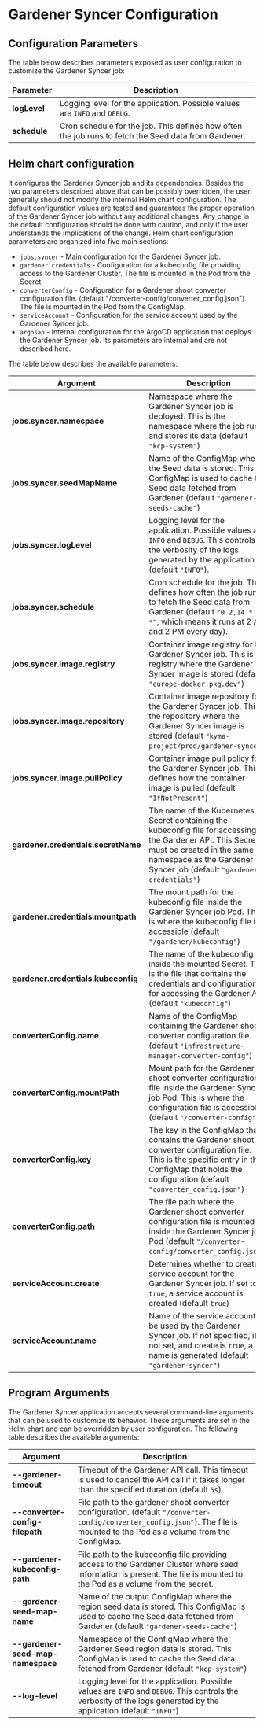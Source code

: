 # Gardener Syncer Configuration

## Configuration Parameters

The table below describes parameters exposed as user configuration to customize the Gardener Syncer job:

| Parameter    | Description                                                                                              |
|--------------|----------------------------------------------------------------------------------------------------------|
| **logLevel** | Logging level for the application. Possible values are `INFO` and `DEBUG`.                                  |
| **schedule** | Cron schedule for the job. This defines how often the job runs to fetch the Seed data from Gardener. |


## Helm chart configuration

It configures the Gardener Syncer job and its dependencies.
Besides the two parameters described above that can be possibly overridden, the user generally should not modify the internal Helm chart configuration.
The default configuration values are tested and guarantees the proper operation of the Gardener Syncer job without any additional changes.
Any change in the default configuration should be done with caution, and only if the user understands the implications of the change.
Helm chart configuration parameters are organized into five main sections:

- `jobs.syncer` - Main configuration for the Gardener Syncer job.
- `gardener.credentials` - Configuration for a kubeconfig file providing access to the Gardener Cluster. The file is mounted in the Pod from the Secret.
- `converterConfig` - Configuration for a Gardener shoot converter configuration file. (default "/converter-config/converter_config.json"). The file is mounted in the Pod from the ConfigMap.
- `serviceAccount` - Configuration for the service account used by the Gardener Syncer job.
- `argosap` - Internal configuration for the ArgoCD application that deploys the Gardener Syncer job. Its parameters are internal and are not described here.

The table below describes the available parameters:

| Argument                            | Description                                                                                                                                                                                                      |
|-------------------------------------|------------------------------------------------------------------------------------------------------------------------------------------------------------------------------------------------------------------|
| **jobs.syncer.namespace**           | Namespace where the Gardener Syncer job is deployed. This is the namespace where the job runs and stores its data (default `"kcp-system"`)                                                               |
| **jobs.syncer.seedMapName**         | Name of the ConfigMap where the Seed data is stored. This ConfigMap is used to cache the Seed data fetched from Gardener (default `"gardener-seeds-cache"`)                                                 |
| **jobs.syncer.logLevel**            | Logging level for the application. Possible values are `INFO` and `DEBUG`. This controls the verbosity of the logs generated by the application (default `"INFO"`).                                                 |
| **jobs.syncer.schedule**            | Cron schedule for the job. This defines how often the job runs to fetch the Seed data from Gardener (default `"0 2,14 * * *"`, which means it runs at 2 AM and 2 PM every day).                              |
| **jobs.syncer.image.registry**      | Container image registry for the Gardener Syncer job. This is the registry where the Gardener Syncer image is stored (default `"europe-docker.pkg.dev"`)                                                         |
| **jobs.syncer.image.repository**    | Container image repository for the Gardener Syncer job. This is the repository where the Gardener Syncer image is stored (default `"kyma-project/prod/gardener-syncer"`)                                         |
| **jobs.syncer.image.pullPolicy**    | Container image pull policy for the Gardener Syncer job. This defines how the container image is pulled (default `"IfNotPresent"`)                                                                          |
| **gardener.credentials.secretName** | The name of the Kubernetes Secret containing the kubeconfig file for accessing the Gardener API. This Secret must be created in the same namespace as the Gardener Syncer job (default `"gardener-credentials"`) |
| **gardener.credentials.mountpath**  | The mount path for the kubeconfig file inside the Gardener Syncer job Pod. This is where the kubeconfig file is accessible (default `"/gardener/kubeconfig"`)                                               |
| **gardener.credentials.kubeconfig** | The name of the kubeconfig file inside the mounted Secret. This is the file that contains the credentials and configuration for accessing the Gardener API (default `"kubeconfig"`)                              |
| **converterConfig.name**            | Name of the ConfigMap containing the Gardener shoot converter configuration file. (default `"infrastructure-manager-converter-config"`)                                                                          |
| **converterConfig.mountPath**       | Mount path for the Gardener shoot converter configuration file inside the Gardener Syncer job Pod. This is where the configuration file is accessible (default `"/converter-config"`)                       |
| **converterConfig.key**             | The key in the ConfigMap that contains the Gardener shoot converter configuration file. This is the specific entry in the ConfigMap that holds the configuration (default `"converter_config.json"`)             |
| **converterConfig.path**            | The file path where the Gardener shoot converter configuration file is mounted inside the Gardener Syncer job Pod (default `"/converter-config/converter_config.json"`)                                     |
| **serviceAccount.create**           | Determines whether to create a service account for the Gardener Syncer job. If set to `true`, a service account is created (default `true`)                                                                            |
| **serviceAccount.name**             | Name of the service account to be used by the Gardener Syncer job. If not specified, if not set, and create is `true`, a name is generated (default `"gardener-syncer"`)                                       |

## Program Arguments

The Gardener Syncer application accepts several command-line arguments that can be used to customize its behavior. 
These arguments are set in the Helm chart and can be overridden by user configuration. 
The following table describes the available arguments:

| Argument                          | Description                                                                                                                                                                     |
|-----------------------------------|---------------------------------------------------------------------------------------------------------------------------------------------------------------------------------|
| **--gardener-timeout**            | Timeout of the Gardener API call. This timeout is used to cancel the API call if it takes longer than the specified duration (default `5s`)                                     |
| **--converter-config-filepath**   | File path to the gardener shoot converter configuration. (default `"/converter-config/converter_config.json"`). The file is mounted to the Pod as a volume from the ConfigMap. |
| **--gardener-kubeconfig-path**    | File path to the kubeconfig file providing access to the Gardener Cluster where seed information is present. The file is mounted to the Pod as a volume from the secret.            |
| **--gardener-seed-map-name**      | Name of the output ConfigMap where the region seed data is stored. This ConfigMap is used to cache the Seed data fetched from Gardener (default `"gardener-seeds-cache"`)  |
| **--gardener-seed-map-namespace** | Namespace of the ConfigMap where the Gardener Seed region data is stored. This ConfigMap is used to cache the Seed data fetched from Gardener (default `"kcp-system"`)     |
| **--log-level**                   | Logging level for the application. Possible values are `INFO` and `DEBUG`. This controls the verbosity of the logs generated by the application (default `"INFO"`)                 |

